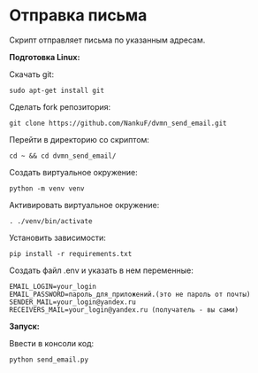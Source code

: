 # Отправка письма
Скрипт отправляет письма по указанным адресам.

**Подготовка Linux:**<br>

Скачать git:
```
sudo apt-get install git
```
Сделать fork репозитория:
```
git clone https://github.com/NankuF/dvmn_send_email.git
```
Перейти в директорию со скриптом:
```
cd ~ && cd dvmn_send_email/
```
Создать виртуальное окружение:
```
python -m venv venv
```
Активировать виртуальное окружение:
```
. ./venv/bin/activate
```
Установить зависимости:
```
pip install -r requirements.txt 
```
Создать файл .env и указать в нем переменные:
```
EMAIL_LOGIN=your_login
EMAIL_PASSWORD=пароль_для_приложений.(это не пароль от почты)
SENDER_MAIL=your_login@yandex.ru
RECEIVERS_MAIL=your_login@yandex.ru (получатель - вы сами)
```


**Запуск:** <br>

Ввести в консоли код:
```
python send_email.py
```
